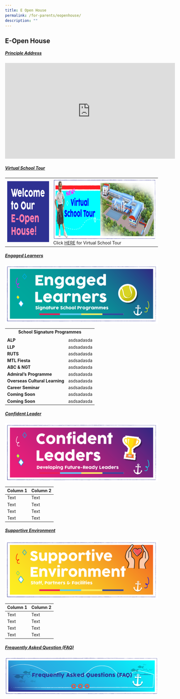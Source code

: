 ```yaml
---
title: E Open House
permalink: /for-parents/eopenhouse/
description: ""
---
```

## E-Open House

##### <u>Principle Address</u>

<iframe allowfullscreen="" allow="accelerometer; autoplay; clipboard-write; encrypted-media; gyroscope; picture-in-picture; web-share" frameborder="0" title="YouTube video player" src="https://www.youtube.com/embed/csCJ_jTyDT0" height="315" width="560"></iframe>


##### <u>Virtual School Tour</u>
|  | | 
| -------- | -------- | 
| <img style="width:1500px;height:200px;" src="/images/E%20OPEN%20HOUSE/welcome%20to%20e%20open%20house.png">   |   <img style="width:3000px;height:200px;" src="/images/E%20OPEN%20HOUSE/virtual%20school%20tour%20banner.png">   Click [HERE](https://4d.silvrcraft.com/nbpsvst/) for Virtual School Tour| 


##### <u>Engaged Learners</u>

![](/images/E%20OPEN%20HOUSE/engaged%20learners.png)
<table>
         <tbody><tr>
            <td colspan="2"><center style="margin-bottom: 5px;"><b>School Signature Programmes​</b></center></td>
         </tr>
         <tr>
            <td><b>ALP</b></td>
            <td>asdsadasda</td>
         </tr>
	    <tr>
            <td><b>LLP</b></td>
            <td>asdsadasda</td>
         </tr>
	    <tr>
            <td><b>RUTS</b></td>
            <td>asdsadasda</td>
         </tr>
	    <tr>
            <td><b>MTL Fiesta</b></td>
            <td>asdsadasda</td>
         </tr>
	  <tr>
            <td><b>ABC &amp; NGT</b></td>
            <td>asdsadasda</td>
         </tr>
	  <tr>
            <td><b>Admiral’s Programme</b></td>
            <td>asdsadasda</td>
         </tr>
	  <tr>
            <td><b>Overseas Cultural Learning</b></td>
            <td>asdsadasda</td>
         </tr>
	  <tr>
            <td><b>Career Seminar</b></td>
            <td>asdsadasda</td>
         </tr>
	  <tr>
            <td><b>Coming Soon</b></td>
            <td>asdsadasda</td>
         </tr>
	  <tr>
            <td><b>Coming Soon</b></td>
            <td>asdsadasda</td>
         </tr>
      </tbody></table>
			
##### <u>Confident Leader</u>
![](/images/E%20OPEN%20HOUSE/confident_learners_updated-02.png)

| Column 1 | Column 2 |
| -------- | -------- | 
| Text     | Text     | 
| Text     | Text     | 
| Text     | Text     | 
| Text     | Text     |

##### <u>Supportive Environment</u>
![](/images/E%20OPEN%20HOUSE/suppotive%20enviroment.png)

| Column 1 | Column 2 |
| -------- | -------- | 
| Text     | Text     | 
| Text     | Text     | 
| Text     | Text     | 
| Text     | Text     |

##### <u>Frequently Asked Question (FAQ)</u>
![](/images/E%20OPEN%20HOUSE/frequently%20asked%20question.png)